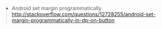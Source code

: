 <ul>
<blockquote><li>Android set margin programmatically</li>
<a href='http://stackoverflow.com/questions/12728255/android-set-margin-programmatically-in-dp-on-button'>http://stackoverflow.com/questions/12728255/android-set-margin-programmatically-in-dp-on-button</a><br />
</ul>